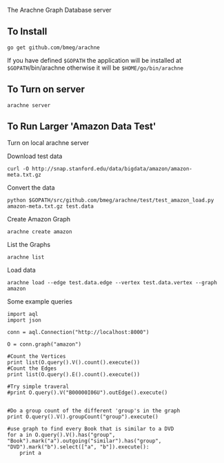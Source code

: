 The Arachne Graph Database server

To Install
----------
```
go get github.com/bmeg/arachne
```
If you have defined `$GOPATH` the application will be installed at
`$GOPATH`/bin/arachne otherwise it will be `$HOME/go/bin/arachne`



To Turn on server
-----------------
```
arachne server
```


To Run Larger 'Amazon Data Test'
--------------------------------

Turn on local arachne server


Download test data
```
curl -O http://snap.stanford.edu/data/bigdata/amazon/amazon-meta.txt.gz
```

Convert the data
```
python $GOPATH/src/github.com/bmeg/arachne/test/test_amazon_load.py amazon-meta.txt.gz test.data
```

Create Amazon Graph
```
arachne create amazon
```

List the Graphs
```
arachne list
```

Load data
```
arachne load --edge test.data.edge --vertex test.data.vertex --graph amazon
```


Some example queries
```
import aql
import json

conn = aql.Connection("http://localhost:8000")

O = conn.graph("amazon")

#Count the Vertices
print list(O.query().V().count().execute())
#Count the Edges
print list(O.query().E().count().execute())

#Try simple traveral
#print O.query().V("B00000I06U").outEdge().execute()


#Do a group count of the different 'group's in the graph
print O.query().V().groupCount("group").execute()

#use graph to find every Book that is similar to a DVD
for a in O.query().V().has("group", "Book").mark("a").outgoing("similar").has("group", "DVD").mark("b").select(["a", "b"]).execute():
    print a
```
